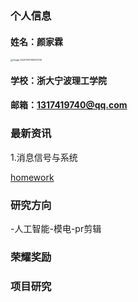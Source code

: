 ### 个人信息

#### 姓名：颜家霖

<img src="C:\Users\86181\AppData\Roaming\Typora\typora-user-images\image-20201031130927234.png" alt="image-20201031130927234" style="zoom: 25%;" />

#### 学校：浙大宁波理工学院

#### 邮箱：[1317419740@qq.com](mailto:1317419740@qq.com)

### 最新资讯

1.消息信号与系统

[homework](https://github.com/1317419740/-)

### 研究方向

-人工智能-模电-pr剪辑

### 荣耀奖励

### 项目研究
